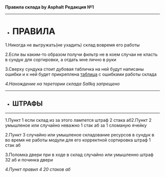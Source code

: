 **Правила склада by Asphalt**
 **Редакция №1**
______________________
+ # **ПРАВИЛА**
1.Никогда не выгружать(не ухадить) склад вовремя его работы

2.Если вы каким-то образом получи фильтр не в коем случаи не класть в сундук для сортировки, а отдать мне лично в руки

3.Сверху сундука стоит дубовая табличка на ней будут написаны ошибки и к ней будет прикреплена [таблица](https://github.com/Asphalt228i/cklad_pravila_buba-/blob/main/TABLE.md) с ошибками работы склада

_4.Нахождение на теретории склада Sallkq запрещено_ 

___________
+ ## **ШТРАФЫ**
_____________
1.Пункт 1 если склад из за этого лампется штраф 2 стака аб2.Пункт 2 умышленое или случайно неважно 1 стак аб за 1 сломаную ячейку

2.Пункт 3 случайно или умышленое складование ресурсов в сундук в во время не работы модули для его корректной сортировка штраф 1 стак аб

3.Поломка двери при в ходе в склад случайно или умышленно штраф 32 аб и починка двери

_4.Пункт правил 4 20 стаков аб_
